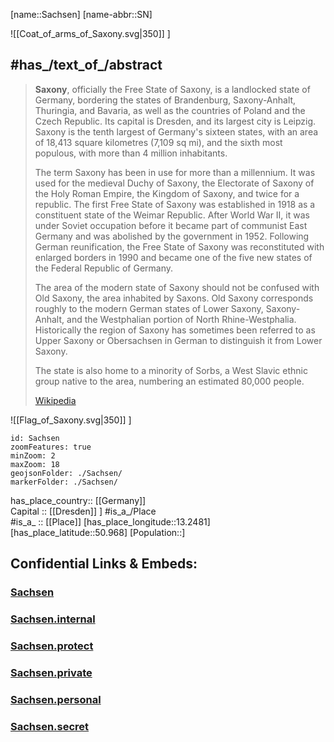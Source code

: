 ﻿---
has_id_wikidata: Q1202
location:
  - 50.968
  - 13.2481
type: State
ISO3166-2: DE-SN
SpocWebEntityId: 36023
isDeleted: false
Confidential: public
tags:
  - geo/State
icon: Flag_of_Saxony
language used:
  - "[[_Standards/WikiData/WD~East Frisian Low Saxon]]"
  - "[[_Standards/WikiData/WD~Upper Saxon]]"
  - "[[_Standards/WikiData/WD~Upper Sorbian]]"
highest point: "[[_Standards/WikiData/WD~Fichtelberg]]"
shares border with:
  - "[[_Standards/WikiData/WD~Karlovy Vary Region]]"
  - "[[_Standards/WikiData/WD~Ústí nad Labem Region]]"
  - "[[_Standards/WikiData/WD~Liberec Region]]"
  - "[[_Standards/WikiData/WD~Bavaria]]"
  - "[[_Standards/WikiData/WD~Saxony-Anhalt]]"
  - "[[_Standards/WikiData/WD~Thuringia]]"
  - "[[_Standards/WikiData/WD~Brandenburg]]"
  - "[[_Standards/WikiData/WD~Lower Silesian Voivodeship]]"
  - "[[_Standards/WikiData/WD~Lubusz Voivodeship]]"
history of topic: "[[_Standards/WikiData/WD~history of Saxony]]"
coat of arms: "[[_Standards/WikiData/WD~coat of arms of Saxony]]"
contains the administrative territorial entity:
  - "[[_Standards/WikiData/WD~Bautzen District]]"
  - "[[_Standards/WikiData/WD~Dresden]]"
  - "[[_Standards/WikiData/WD~Leipzig]]"
  - "[[_Standards/WikiData/WD~Chemnitz]]"
  - "[[_Standards/WikiData/WD~Nordsachsen]]"
  - "[[_Standards/WikiData/WD~Landkreis Leipzig]]"
  - "[[_Standards/WikiData/WD~Meissen District]]"
  - "[[_Standards/WikiData/WD~Görlitz]]"
  - "[[_Standards/WikiData/WD~Sächsische Schweiz-Osterzgebirge]]"
  - "[[_Standards/WikiData/WD~Zwickau]]"
  - "[[_Standards/WikiData/WD~Mittelsachsen]]"
  - "[[_Standards/WikiData/WD~Erzgebirgskreis]]"
  - "[[_Standards/WikiData/WD~Vogtlandkreis]]"
  - "[[_Standards/WikiData/WD~Chemnitz Government Region]]"
flag: "[[_Standards/WikiData/WD~flag of Saxony]]"
legislative body:
  - "[[_Standards/WikiData/WD~Landtag of Saxony]]"
main regulatory text: "[[_Standards/WikiData/WD~Constitution of the Free State of Saxony]]"
instance of:
  - "[[_Standards/WikiData/WD~federated state of Germany]]"
different from:
  - "[[_Standards/WikiData/WD~Sachsen]]"
highest judicial authority: "[[_Standards/WikiData/WD~Constitutional Court of the Free State of Saxony]]"
head of government: "[[_Standards/WikiData/WD~Michael Kretschmer]]"
owner of: "[[_Standards/WikiData/WD~Mitteldeutsche Flughafen AG]]"
archives at: "[[_Standards/WikiData/WD~Saxony State Archives]]"
list of monuments: "[[_Standards/WikiData/WD~Q13409562]]"
topic's main Wikimedia portal: "[[_Standards/WikiData/WD~Portal:Saxony]]"
legal form: "[[_Standards/WikiData/WD~Körperschaft des öffentlichen Rechts]]"
follows: "[[_Standards/WikiData/WD~Saxony]]"
office held by head of government: "[[_Standards/WikiData/WD~Minister-President of Saxony]]"
economy of topic: "[[_Standards/WikiData/WD~economy of Saxony]]"
BHCL UUID:
  - f223d3c4-5af5-4af3-b2e1-c44aa7f8ebd0
  - b69c8df2-b7e4-4ede-8e67-764adaf34ec2
  - d30f286c-485e-4aba-ad40-07e9a424799f
demonym:
  - Saščan
  - Saščanka
Mastodon instance URL: https://social.sachsen.de
ISNI: "0000000405556964"
impressum URL: https://www.sachsen.de/impressum.html
phone number: +49-351-5640
email address: mailto:info@sk.sachsen.de
privacy policy URL: https://www.sachsen.de/datenschutz.html
contact page URL: https://www.sachsen.de/kontakt.html
budget: 25083152600
capital: "[[_Standards/WikiData/WD~Dresden]]"
located in time zone:
  - "[[_Standards/WikiData/WD~UTC+01:00]]"
  - "[[_Standards/WikiData/WD~UTC+02:00]]"
continent: "[[_Standards/WikiData/WD~Europe]]"
located in the administrative territorial entity: "[[_Standards/WikiData/WD~Germany]]"
country: "[[_Standards/WikiData/WD~Germany]]"
elevation above sea level: 342
replaces:
  - "[[_Standards/WikiData/WD~Cottbus District]]"
  - "[[_Standards/WikiData/WD~Dresden District]]"
  - "[[_Standards/WikiData/WD~Karl-Marx-Stadt District]]"
  - "[[_Standards/WikiData/WD~Leipzig District]]"
German regional key: "14"
coat of arms image: http://commons.wikimedia.org/wiki/Special:FilePath/Coat%20of%20arms%20of%20Saxony.svg
social media followers: 13002
Dewey Decimal Classification: 2--4321
NUTS code: DED
OmegaWiki Defined Meaning: "387298"
area: 18415.66
population: 4086218
coordinate location: Point(13.358888888 51.026944444)
inception: 1990-10-03  
has_time_started: 1990-10-03  
geoshape: http://commons.wikimedia.org/data/main/Data:Sachsen.map
image: http://commons.wikimedia.org/wiki/Special:FilePath/Dresden-Semperoper.04.JPG
flag image: http://commons.wikimedia.org/wiki/Special:FilePath/Flag%20of%20Saxony.svg
pronunciation audio: http://commons.wikimedia.org/wiki/Special:FilePath/LL-Q188%20%28deu%29-Michael%20Schoenitzer%20%28MichaelSchoenitzer%29-Sachsen.wav
locator map image: http://commons.wikimedia.org/wiki/Special:FilePath/Locator%20map%20Saxony%20in%20Germany.svg
page banner: http://commons.wikimedia.org/wiki/Special:FilePath/Sachsen%20Wikivoyage%20banner.png
official website: https://www.sachsen.de/
ISO 3166-2 code: DE-SN
HASC:
  - DE.SN
Facebook username: Freistaat.Sachsen
FIPS 10-4 (countries and regions): GM13
"Image Archive, Herder Institute": Q1202
Commons gallery: Sachsen
X username: SachsenDe
Commons category: Saxony
native label:
  - Freistaat Sachsen
official name: Freistaat Sachsen
aliases:
  - Saxony
  - Sachsen
---

[name::Sachsen] 
[name-abbr::SN]

![[Coat_of_arms_of_Saxony.svg|350]] ] 


## #has_/text_of_/abstract 

> **Saxony**, officially the Free State of Saxony, is a landlocked state of Germany, 
> bordering the states of Brandenburg, Saxony-Anhalt, Thuringia, and Bavaria, 
> as well as the countries of Poland and the Czech Republic. 
> Its capital is Dresden, and its largest city is Leipzig. 
> Saxony is the tenth largest of Germany's sixteen states, 
> with an area of 18,413 square kilometres (7,109 sq mi), 
> and the sixth most populous, with more than 4 million inhabitants. 
>
> The term Saxony has been in use for more than a millennium. 
> It was used for the medieval Duchy of Saxony, the Electorate of Saxony of the Holy Roman Empire, 
> the Kingdom of Saxony, and twice for a republic. 
> The first Free State of Saxony was established in 1918 as a constituent state of the Weimar Republic. 
> After World War II, it was under Soviet occupation before it became part of communist East Germany 
> and was abolished by the government in 1952. 
> Following German reunification, the Free State of Saxony was reconstituted with enlarged borders in 1990 
> and became one of the five new states of the Federal Republic of Germany.
>
> The area of the modern state of Saxony should not be confused with Old Saxony, the area inhabited by Saxons. 
> Old Saxony corresponds roughly to the modern German states of Lower Saxony, Saxony-Anhalt, 
> and the Westphalian portion of North Rhine-Westphalia. 
> Historically the region of Saxony has sometimes been referred to as Upper Saxony 
> or Obersachsen in German to distinguish it from Lower Saxony.
>
> The state is also home to a minority of Sorbs, 
> a West Slavic ethnic group native to the area, numbering an estimated 80,000 people.
>
> [Wikipedia](https://en.wikipedia.org/wiki/Saxony)


![[Flag_of_Saxony.svg|350]] ] 

```leaflet
id: Sachsen
zoomFeatures: true 
minZoom: 2 
maxZoom: 18
geojsonFolder: ./Sachsen/
markerFolder: ./Sachsen/
```

has_place_country:: [[Germany]]  
Capital :: [[Dresden]] ] 
#is_a_/Place  
#is_a_ :: [[Place]] 
[has_place_longitude::13.2481] 
[has_place_latitude::50.968] 
[Population::] 



## Confidential Links & Embeds: 

### [Sachsen](/_public/Earth/Continent/Europe/Europe~Central/Germany/Germany~East/Sachsen.md) 

### [Sachsen.internal](/_internal/Earth/Continent/Europe/Europe~Central/Germany/Germany~East/Sachsen.internal.md) 

### [Sachsen.protect](/_protect/Earth/Continent/Europe/Europe~Central/Germany/Germany~East/Sachsen.protect.md) 

### [Sachsen.private](/_private/Earth/Continent/Europe/Europe~Central/Germany/Germany~East/Sachsen.private.md) 

### [Sachsen.personal](/_personal/Earth/Continent/Europe/Europe~Central/Germany/Germany~East/Sachsen.personal.md) 

### [Sachsen.secret](/_secret/Earth/Continent/Europe/Europe~Central/Germany/Germany~East/Sachsen.secret.md) 
